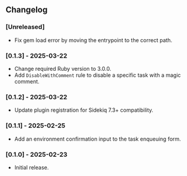 ## Changelog

### [Unreleased]

- Fix gem load error by moving the entrypoint to the correct path.

### [0.1.3] - 2025-03-22

- Change required Ruby version to 3.0.0.
- Add `DisableWithComment` rule to disable a specific task with a magic comment.

### [0.1.2] - 2025-03-22

- Update plugin registration for Sidekiq 7.3+ compatibility.

### [0.1.1] - 2025-02-25

- Add an environment confirmation input to the task enqueuing form.

### [0.1.0] - 2025-02-23

- Initial release.
